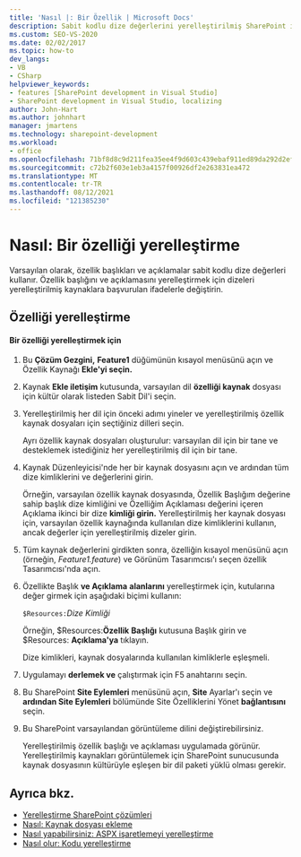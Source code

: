 ```yaml
---
title: 'Nasıl |: Bir Özellik | Microsoft Docs'
description: Sabit kodlu dize değerlerini yerelleştirilmiş SharePoint ifadelerle değiştirerek özellik başlıklarını ve açıklamalarını yerelleştirmeyi öğrenin.
ms.custom: SEO-VS-2020
ms.date: 02/02/2017
ms.topic: how-to
dev_langs:
- VB
- CSharp
helpviewer_keywords:
- features [SharePoint development in Visual Studio]
- SharePoint development in Visual Studio, localizing
author: John-Hart
ms.author: johnhart
manager: jmartens
ms.technology: sharepoint-development
ms.workload:
- office
ms.openlocfilehash: 71bf8d8c9d211fea35ee4f9d603c439ebaf911ed89da292d2ef40a7b83b7ac7f
ms.sourcegitcommit: c72b2f603e1eb3a4157f00926df2e263831ea472
ms.translationtype: MT
ms.contentlocale: tr-TR
ms.lasthandoff: 08/12/2021
ms.locfileid: "121385230"
---
```

# <a name="how-to-localize-a-feature"></a>Nasıl: Bir özelliği yerelleştirme
  Varsayılan olarak, özellik başlıkları ve açıklamalar sabit kodlu dize değerleri kullanır. Özellik başlığını ve açıklamasını yerelleştirmek için dizeleri yerelleştirilmiş kaynaklara başvurulan ifadelerle değiştirin.

## <a name="localize-a-feature"></a>Özelliği yerelleştirme

#### <a name="to-localize-a-feature"></a>Bir özelliği yerelleştirmek için

1. Bu **Çözüm Gezgini,** **Feature1** düğümünün kısayol menüsünü açın ve Özellik Kaynağı **Ekle'yi seçin.**

2. Kaynak **Ekle iletişim** kutusunda, varsayılan dil **özelliği kaynak** dosyası için kültür olarak listeden Sabit Dil'i seçin.

3. Yerelleştirilmiş her dil için önceki adımı yineler ve yerelleştirilmiş özellik kaynak dosyaları için seçtiğiniz dilleri seçin.

     Ayrı özellik kaynak dosyaları oluşturulur: varsayılan dil için bir tane ve desteklemek istediğiniz her yerelleştirilmiş dil için bir tane.

4. Kaynak Düzenleyicisi'nde her bir kaynak dosyasını açın ve ardından tüm dize kimliklerini ve değerlerini girin.

     Örneğin, varsayılan özellik kaynak dosyasında, Özellik Başlığım değerine sahip başlık dize kimliğini ve  Özelliğim Açıklaması değerini içeren Açıklama ikinci bir dize **kimliği girin.**  Yerelleştirilmiş her kaynak dosyası için, varsayılan özellik kaynağında kullanılan dize kimliklerini kullanın, ancak değerler için yerelleştirilmiş dizeler girin.

5. Tüm kaynak değerlerini girdikten sonra, özelliğin kısayol menüsünü açın (örneğin, *Feature1.feature*) ve Görünüm Tasarımcısı'ı seçen özellik Tasarımcısı'nda açın. 

6. Özellikte Başlık **ve Açıklama** **alanlarını** yerelleştirmek için, kutularına değer girmek için aşağıdaki biçimi kullanın:

     `$Resources:`*Dize Kimliği*

     Örneğin, $Resources:**Özellik** **Başlığı** kutusuna Başlık girin ve $Resources: **Açıklama'ya** tıklayın.

     Dize kimlikleri, kaynak dosyalarında kullanılan kimliklerle eşleşmeli.

7. Uygulamayı **derlemek ve** çalıştırmak için F5 anahtarını seçin.

8. Bu SharePoint **Site Eylemleri** menüsünü açın, **Site** Ayarlar'ı seçin ve **ardından Site Eylemleri** bölümünde Site Özelliklerini Yönet **bağlantısını** seçin.

9. Bu SharePoint varsayılandan görüntüleme dilini değiştirebilirsiniz.

     Yerelleştirilmiş özellik başlığı ve açıklaması uygulamada görünür. Yerelleştirilmiş kaynakları görüntülemek için SharePoint sunucusunda kaynak dosyasının kültürüyle eşleşen bir dil paketi yüklü olması gerekir.

## <a name="see-also"></a>Ayrıca bkz.
- [Yerelleştirme SharePoint çözümleri](../sharepoint/localizing-sharepoint-solutions.md)
- [Nasıl: Kaynak dosyası ekleme](../sharepoint/how-to-add-a-resource-file.md)
- [Nasıl yapabilirsiniz: ASPX işaretlemeyi yerelleştirme](../sharepoint/how-to-localize-aspx-markup.md)
- [Nasıl olur: Kodu yerelleştirme](../sharepoint/how-to-localize-code.md)
